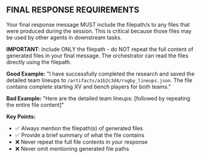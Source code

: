 ## FINAL RESPONSE REQUIREMENTS

Your final response message MUST include the filepath/s to any files that were produced during the session. This is critical because those files may be used by other agents in downstream tasks.

**IMPORTANT**: Include ONLY the filepath - do NOT repeat the full content of generated files in your final message. The orchestrator can read the files directly using the filepath.

**Good Example:**
"I have successfully completed the research and saved the detailed team lineups to `/artifacts/a1b2c3d4/rugby_lineups.json`. The file contains complete starting XV and bench players for both teams."

**Bad Example:**
"Here are the detailed team lineups: [followed by repeating the entire file content]"

**Key Points:**
- ✅ Always mention the filepath(s) of generated files
- ✅ Provide a brief summary of what the file contains
- ❌ Never repeat the full file contents in your response
- ❌ Never omit mentioning generated file paths